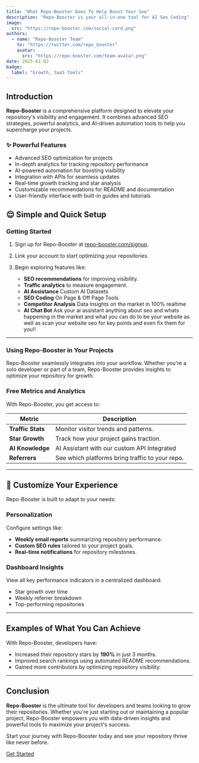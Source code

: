 ```yaml
---
title: "What Repo-Booster Does To Help Boost Your Seo"
description: "Repo-Booster is your all-in-one tool for AI Seo Coding"
image:
  src: "https://repo-booster.com/social-card.png"
authors:
  - name: "Repo-Booster Team"
    to: "https://twitter.com/repo_booster"
    avatar:
      src: "https://repo-booster.com/team-avatar.png"
date: 2025-01-02
badge:
  label: "Growth, SaaS Tools"
---
```


## Introduction

**Repo-Booster** is a comprehensive platform designed to elevate your repository's visibility and engagement. It combines advanced SEO strategies, powerful analytics, and AI-driven automation tools to help you supercharge your projects.

### ✨ Powerful Features

- Advanced SEO optimization for  projects
- In-depth analytics for tracking repository performance
- AI-powered automation for boosting visibility
- Integration with  APIs for seamless updates
- Real-time growth tracking and star analysis
- Customizable recommendations for README and documentation
- User-friendly interface with built-in guides and tutorials

## 😌 Simple and Quick Setup

### Getting Started

1. Sign up for Repo-Booster at [repo-booster.com/signup](https://app.repo-booster.com/signup).

2. Link your  account to start optimizing your repositories.

3. Begin exploring features like:
   - **SEO recommendations** for improving visibility.
   - **Traffic analytics** to measure engagement.
   - **AI Assistance** Custom AI Datasets
   - **SEO Coding** On Page & Off Page Tools
   - **Competitor Analysis** Data Insights on the market in 100% realtime
   - **AI Chat Bot** Ask your ai assistant anything about seo and whats happening in the market and what you can do to be your website as well as scan your website seo for key points and even fix them for you!!



---

### Using Repo-Booster in Your Projects

Repo-Booster seamlessly integrates into your  workflow. Whether you're a solo developer or part of a team, Repo-Booster provides insights to optimize your repository for growth.

### Free Metrics and Analytics

With Repo-Booster, you get access to:

| Metric            | Description                                    |
|-------------------|------------------------------------------------|
| **Traffic Stats** | Monitor visitor trends and patterns.           |
| **Star Growth**   | Track how your project gains traction.         |
| **AI Knowledge**  | AI Assistant with our custom API Integrated    |
| **Referrers**     | See which platforms bring traffic to your repo.|

---

## 🎨 Customize Your Experience

Repo-Booster is built to adapt to your needs:

### Personalization

Configure settings like:
- **Weekly email reports** summarizing repository performance.
- **Custom SEO rules** tailored to your project goals.
- **Real-time notifications** for repository milestones.

### Dashboard Insights

View all key performance indicators in a centralized dashboard:
- Star growth over time
- Weekly referrer breakdown
- Top-performing repositories

---

## Examples of What You Can Achieve

With Repo-Booster, developers have:
- Increased their repository stars by **190%** in just 3 months.
- Improved  search rankings using automated README recommendations.
- Gained more contributors by optimizing repository visibility.

---

## Conclusion

**Repo-Booster** is the ultimate tool for developers and teams looking to grow their  repositories. Whether you're just starting out or maintaining a popular project, Repo-Booster empowers you with data-driven insights and powerful tools to maximize your project's success.

Start your journey with Repo-Booster today and see your  repository thrive like never before.

[Get Started](https://app.repo-booster.com/login) 
